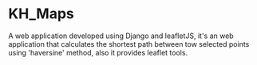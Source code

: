 # KH_Maps
A web application developed using Django and leafletJS, it's an web application that calculates the shortest path between tow selected points using 'haversine' method, also it provides leaflet tools.
